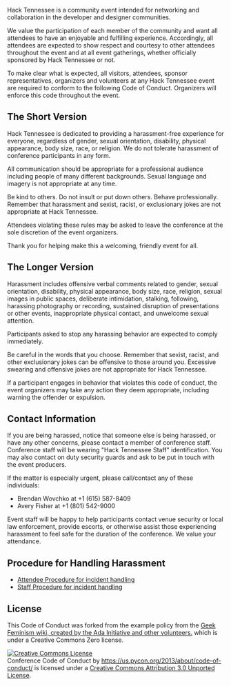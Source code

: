 Hack Tennessee is a community event intended for networking and collaboration in the developer and designer communities.

We value the participation of each member of the community and want all attendees to have an enjoyable and fulfilling experience. Accordingly, all attendees are expected to show respect and courtesy to other attendees throughout the event and at all event gatherings, whether officially sponsored by Hack Tennessee or not.

To make clear what is expected, all visitors, attendees, sponsor representatives, organizers and volunteers at any Hack Tennessee event are required to conform to the following Code of Conduct. Organizers will enforce this code throughout the event.

The Short Version
-----------------

Hack Tennessee is dedicated to providing a harassment-free experience for everyone, regardless of gender, sexual orientation, disability, physical appearance, body size, race, or religion. We do not tolerate harassment of conference participants in any form.

All communication should be appropriate for a professional audience including people of many different backgrounds. Sexual language and imagery is not appropriate at any time.

Be kind to others. Do not insult or put down others. Behave professionally. Remember that harassment and sexist, racist, or exclusionary jokes are not appropriate at Hack Tennessee.

Attendees violating these rules may be asked to leave the conference at the sole discretion of the event organizers.

Thank you for helping make this a welcoming, friendly event for all.

The Longer Version
------------------

Harassment includes offensive verbal comments related to gender, sexual orientation, disability, physical appearance, body size, race, religion, sexual images in public spaces, deliberate intimidation, stalking, following, harassing photography or recording, sustained disruption of presentations or other events, inappropriate physical contact, and unwelcome sexual attention.

Participants asked to stop any harassing behavior are expected to comply immediately.

Be careful in the words that you choose. Remember that sexist, racist, and other exclusionary jokes can be offensive to those around you. Excessive swearing and offensive jokes are not appropriate for Hack Tennessee.

If a participant engages in behavior that violates this code of conduct, the event organizers may take any action they deem appropriate, including warning the offender or expulsion.

Contact Information
-------------------

If you are being harassed, notice that someone else is being harassed, or have any other concerns, please contact a member of conference staff. Conference staff will be wearing "Hack Tennessee Staff" identification. You may also contact on duty security guards and ask to be put in touch with the event producers.

If the matter is especially urgent, please call/contact any of these individuals:

- Brendan Wovchko at +1 (615) 587-8409
- Avery Fisher at +1 (801) 542-9000

Event staff will be happy to help participants contact venue security or local law enforcement, provide escorts, or otherwise assist those experiencing harassment to feel safe for the duration of the conference. We value your attendance.

Procedure for Handling Harassment
------------------------------------------
- [Attendee Procedure for incident handling](https://us.pycon.org/2013/about/code-of-conduct/harassment-incidents/)
- [Staff Procedure for incident handling](https://us.pycon.org/2013/about/code-of-conduct/harassment-incidents-staff/)

License
-------

This Code of Conduct was forked from the example policy from the [Geek Feminism wiki, created by the Ada Initiative and other volunteers.](http://geekfeminism.wikia.com/wiki/Conference_anti-harassment/Policy) which is under a Creative Commons Zero license.

<a rel="license" href="http://creativecommons.org/licenses/by/3.0/"><img alt="Creative Commons License" style="border-width:0" src="http://i.creativecommons.org/l/by/3.0/88x31.png" /></a><br /><span xmlns:dct="http://purl.org/dc/terms/" href="http://purl.org/dc/dcmitype/Text" property="dct:title" rel="dct:type">Conference Code of Conduct</span> by <a xmlns:cc="http://creativecommons.org/ns#" href="https://us.pycon.org/2013/about/code-of-conduct/" property="cc:attributionName" rel="cc:attributionURL">https://us.pycon.org/2013/about/code-of-conduct/</a> is licensed under a <a rel="license" href="http://creativecommons.org/licenses/by/3.0/">Creative Commons Attribution 3.0 Unported License</a>.
